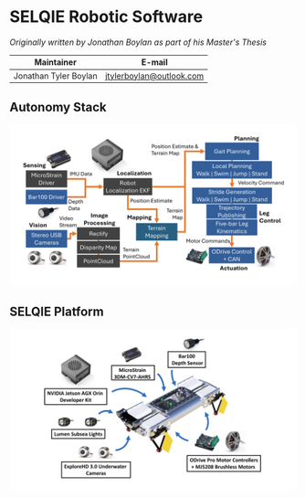 # SELQIE Robotic Software

*Originally written by Jonathan Boylan as part of his Master's Thesis*

|       Maintainer      |         E-mail           |
| --------------------- | ------------------------ |
| Jonathan Tyler Boylan | jtylerboylan@outlook.com |

## Autonomy Stack
<img src="./media/AutonomyStack.png"/>

## SELQIE Platform
<img src="./media/Hardware.png"/>